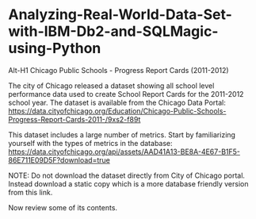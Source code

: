 # Analyzing-Real-World-Data-Set-with-IBM-Db2-and-SQLMagic-using-Python



Alt-H1 Chicago Public Schools - Progress Report Cards (2011-2012)

The city of Chicago released a dataset showing all school level performance data used to create School Report Cards for the 2011-2012 school year. The dataset is available from the Chicago Data Portal: https://data.cityofchicago.org/Education/Chicago-Public-Schools-Progress-Report-Cards-2011-/9xs2-f89t

This dataset includes a large number of metrics. Start by familiarizing yourself with the types of metrics in the database: https://data.cityofchicago.org/api/assets/AAD41A13-BE8A-4E67-B1F5-86E711E09D5F?download=true


NOTE:
Do not download the dataset directly from City of Chicago portal. Instead download a static copy which is a more database friendly version from this link.

Now review some of its contents.
